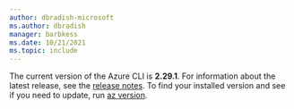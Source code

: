 ```yaml
---
author: dbradish-microsoft
ms.author: dbradish
manager: barbkess
ms.date: 10/21/2021
ms.topic: include
---
```


The current version of the Azure CLI is __2.29.1__. For information about the latest release, see the [release notes](../release-notes-azure-cli.md). To find your installed version and see if you need to update, run [az version](/cli/azure/reference-index#az_version).
